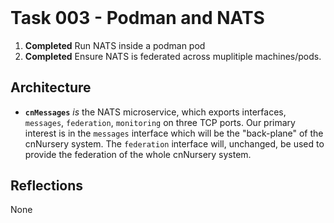<header><title>Task 003 - Podman and NATS</title></header>

# Task 003 - Podman and NATS

1. **Completed** Run NATS inside a podman pod
2. **Completed** Ensure NATS is federated across muplitiple machines/pods.

## Architecture

- **`cnMessages`** *is* the NATS microservice, which exports interfaces, 
`messages`, `federation`, `monitoring` on three TCP ports. Our primary 
interest is in the `messages` interface which will be the "back-plane" of 
the cnNursery system. The `federation` interface will, unchanged, be used 
to provide the federation of the whole cnNursery system. 

## Reflections

None
